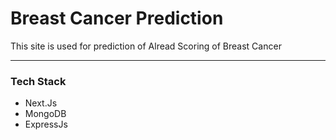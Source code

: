 # Breast Cancer Prediction


This site is used for prediction of Alread Scoring of Breast Cancer

---

### Tech Stack

- Next.Js
- MongoDB
- ExpressJs